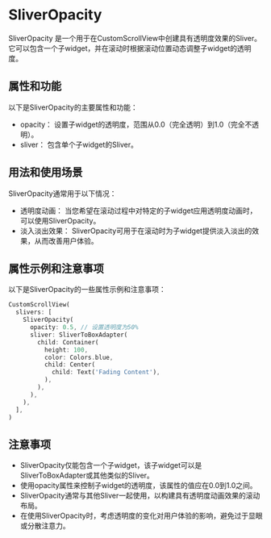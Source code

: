 # SliverOpacity

SliverOpacity 是一个用于在CustomScrollView中创建具有透明度效果的Sliver。它可以包含一个子widget，并在滚动时根据滚动位置动态调整子widget的透明度。

## 属性和功能

以下是SliverOpacity的主要属性和功能：

- opacity： 设置子widget的透明度，范围从0.0（完全透明）到1.0（完全不透明）。
- sliver： 包含单个子widget的Sliver。

## 用法和使用场景

SliverOpacity通常用于以下情况：

- 透明度动画： 当您希望在滚动过程中对特定的子widget应用透明度动画时，可以使用SliverOpacity。
- 淡入淡出效果： SliverOpacity可用于在滚动时为子widget提供淡入淡出的效果，从而改善用户体验。

## 属性示例和注意事项

以下是SliverOpacity的一些属性示例和注意事项：

```dart
CustomScrollView(
  slivers: [
    SliverOpacity(
      opacity: 0.5, // 设置透明度为50%
      sliver: SliverToBoxAdapter(
        child: Container(
          height: 100,
          color: Colors.blue,
          child: Center(
            child: Text('Fading Content'),
          ),
        ),
      ),
    ),
  ],
)
```

## 注意事项

- SliverOpacity仅能包含一个子widget，该子widget可以是SliverToBoxAdapter或其他类似的Sliver。
- 使用opacity属性来控制子widget的透明度，该属性的值应在0.0到1.0之间。
- SliverOpacity通常与其他Sliver一起使用，以构建具有透明度动画效果的滚动布局。
- 在使用SliverOpacity时，考虑透明度的变化对用户体验的影响，避免过于显眼或分散注意力。
